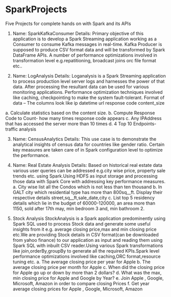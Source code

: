 # SparkProjects
Five Projects for complete hands on with Spark and its APIs
1. Name: SparkKafkaConsumer
Details: Primary objective of this application is to develop a Spark Streaming application working as a Consumer to consume Kafka messages in real-time. Kafka Producer is supposed to produce CSV format data and will be transformed by Spark DataFrame APIs. A number of performance optimizations involved in transformation level e.g.repatitioning, broadcast joins orc file format etc..

2. Name: LogAnalysis
Details: Loganalysis is a Spark Streaming application to process production level server logs and harnesses the power of that data. After processing the resultant data can be used for various monitoring applications. Performance optimization techniques involved like caching, checkpointing to make the system fault-tolerant.
Format of data – The columns look like
ip datetime url response code content_size

a. Calculate statistics based on the content size.
b. Compute Response Code to Count- how many times response code appears
c. Any IPAddress that has accessed the server more than 10 times
d. 4 Top 10 Endpoints-traffic analysis

3. Name: CensusAnalytics
Details: This use case is to demonstrate the analytical insights of census data for countries like gender ratio. Certain key measures are taken care of in Spark configuration level to optimize the performance.

4. Name: Real Estate Analysis
Details: Based on historical real estate data various user queries can be addressed e.g.city wise price, property sale trends etc. using Spark.Using HDFS as input storage and processing those data with Spark Core with addressing key performance measures.
a. City wise list all the Condos which is not less than ten thousand
b. In GALT city which residential type has more than 800sq__ft. Display
their respective details street,sq__ft,sale_date,city 
c.  List top 5 residency details which lie in the budget of 60000-120000,
 an area more than 1150, sold after 17th may, min bedroom 3 and, min
bathroom 2.

5. Stock Analysis
StockAnalysis is a Spark application predominently using Spark SQL used to process Stock data and generate some useful insights from it e.g. average closing price,max and min closing price etc.We are providing Stock details in CSV format(can be downloaded from yahoo finance) to our application as input and reading them using Spark SQL with inbuilt CSV reader.Using various Spark transformations like join,orderBy,groupBy to generate all the required KPIs.Spark level performance optimizations involved like caching,ORC format,resource tuning etc.
a. The average closing price per year for Apple
b. The average closing price per month for Apple
c. When did the closing price for Apple go up or down by more than 2 dollars?
d. What was the max, min closing price for Apple and Google by Year?
e. Join Apple , Google, Microsoft, Amazon in order to compare closing
 Prices
f. Get year average closing prices for Apple , Google, Microsoft, Amazon


